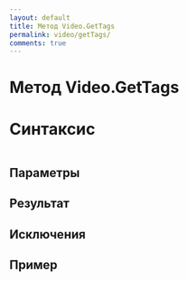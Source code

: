 ```yaml
---
layout: default
title: Метод Video.GetTags
permalink: video/getTags/
comments: true
---
```

# Метод Video.GetTags

# Синтаксис
```csharp

```

## Параметры

## Результат

## Исключения

## Пример
```csharp

```
